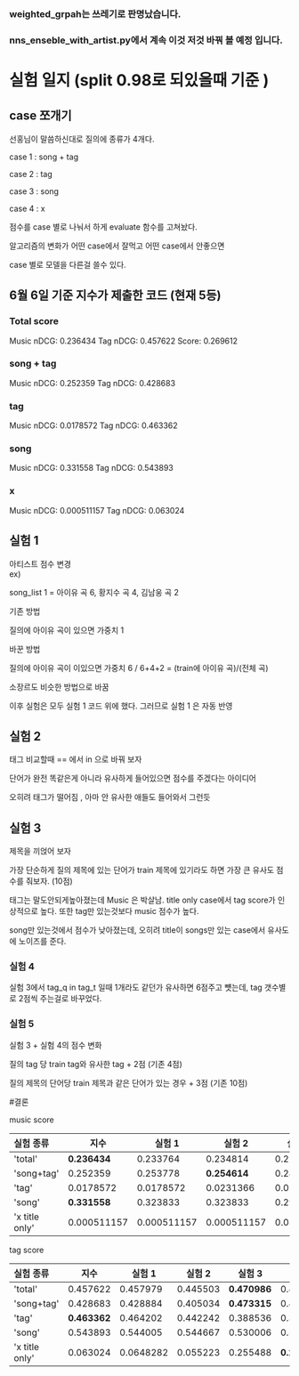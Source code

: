 

### weighted_grpah는 쓰레기로 판명났습니다.

### nns_enseble_with_artist.py에서 계속 이것 저것 바꿔 볼 예정 입니다.





# 실험 일지 (split 0.98로 되있을때 기준 )

## case 쪼개기

선홍님이 말씀하신대로 질의에 종류가 4개다.

case 1 : song + tag

case 2 : tag

case 3 : song

case 4 : x

점수를 case 별로 나눠서 하게 evaluate 함수를 고쳐놨다.

알고리즘의 변화가 어떤 case에서 잘먹고 어떤 case에서 안좋으면 

case 별로 모델을 다른걸 쓸수 있다.
 

## 6월 6일 기준 지수가 제출한 코드 (현재 5등)
### Total score
Music nDCG: 0.236434
Tag nDCG: 0.457622
Score: 0.269612
### song + tag
Music nDCG: 0.252359
Tag nDCG: 0.428683
### tag
Music nDCG: 0.0178572
Tag nDCG: 0.463362
### song
Music nDCG: 0.331558
Tag nDCG: 0.543893
### x
Music nDCG: 0.000511157
Tag nDCG: 0.063024



##  실험 1 
아티스트 점수 변경  
ex)

 song_list 1 = 아이유 곡 6, 황지수 곡 4, 김남웅 곡 2

기존 방법

질의에 아이유 곡이 있으면 가중치 1 

바꾼 방법

질의에 아이유 곡이 이있으면 가중치  6 / 6+4+2 = (train에 아이유 곡)/(전체 곡)

소장르도 비슷한 방법으로 바꿈

이후 실험은 모두 실험 1 코드 위에 했다. 그러므로 실험 1 은 자동 반영


## 실험 2

태그 비교할때 == 에서 in 으로 바꿔 보자 
  
단어가 완전 똑같은게 아니라 유사하게 들어있으면 점수를 주겠다는 아이디어 


오히려 태그가 떨어짐 , 아마 안 유사한 애들도 들어와서 그런듯


##  실험 3

제목을 끼얹어 보자

가장 단순하게 질의 제목에 있는 단어가 train 제목에 있기라도 하면 가장 큰 유사도 점수를 줘보자. (10점)

태그는 말도안되게높아졌는데 Music 은 박살남.  title only case에서 tag score가 인상적으로 높다. 또한 tag만 있는것보다 music 점수가 높다.

 song만 있는것에서 점수가 낮아졌는데, 오히려 title이 songs만 있는 case에서 유사도에 노이즈를 준다.




### 실험 4


실험 3에서 tag_q in tag_t 일때 1개라도 같던가 유사하면 6점주고 뻇는데, tag  갯수별로 2점씩 주는걸로 바꾸었다.



### 실험 5

실험 3 + 실험 4의 점수 변화

질의 tag 당 train tag와 유사한 tag + 2점 (기존 4점)

질의 제목의 단어당 train 제목과 같은 단어가 있는 경우 + 3점 (기존 10점)



#결론

music score


|실험 종류|지수|실험 1|실험 2| 실험 3|실험 4|실험 5|
|:---|---|---|---|---|---|---|
|'total'|**0.236434**|0.233764 |0.234814 |0.224655|0.225211 |0.235478|
|'song+tag' |0.252359  |0.253778 |**0.254614**|0.240961|0.241467 |0.249401|
|'tag'| 0.0178572  |0.0178572 |0.0231366 |0.0349665|0.0375836|**0.0396738**|
|'song'|**0.331558**  |0.323833 |0.323833 |0.295177 |0.295177 |0.310566|
|'x title only'|0.000511157  |0.000511157 |0.000511157 |0.0823252 |0.0823252 |**0.090948**|


tag score

|실험 종류|지수|실험 1|실험 2| 실험 3|실험 4|실험 5|
|:---|---|---|---|---|---|---|
|'total'|0.457622  |0.457979 |0.445503|**0.470986** |0.442562 |0.446817|
|'song+tag'|0.428683 |0.428884|0.405034|**0.473315**|0.426395|0.389981|
|'tag'| **0.463362**|0.464202|0.442242|0.388536|0.312034|0.279656|
|'song'|0.543893 |0.544005|0.544667|0.530006|0.529474|**0.584533**|
|'x title only'| 0.063024|0.0648282|0.055223|0.255488|**0.259639**|0.255488|
